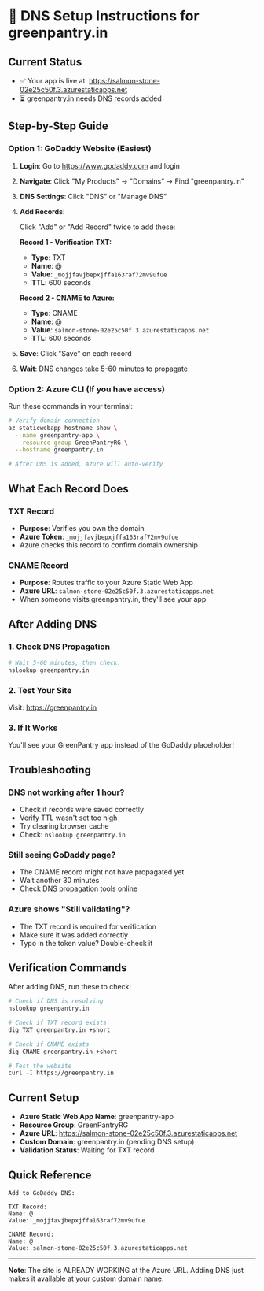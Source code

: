 # 🔧 DNS Setup Instructions for greenpantry.in

## Current Status
- ✅ Your app is live at: https://salmon-stone-02e25c50f.3.azurestaticapps.net
- ⏳ greenpantry.in needs DNS records added

## Step-by-Step Guide

### Option 1: GoDaddy Website (Easiest)

1. **Login**: Go to https://www.godaddy.com and login
2. **Navigate**: Click "My Products" → "Domains" → Find "greenpantry.in"
3. **DNS Settings**: Click "DNS" or "Manage DNS"
4. **Add Records**: 

   Click "Add" or "Add Record" twice to add these:

   **Record 1 - Verification TXT:**
   - **Type**: TXT
   - **Name**: @
   - **Value**: `_mojjfavjbepxjffa163raf72mv9ufue`
   - **TTL**: 600 seconds

   **Record 2 - CNAME to Azure:**
   - **Type**: CNAME
   - **Name**: @
   - **Value**: `salmon-stone-02e25c50f.3.azurestaticapps.net`
   - **TTL**: 600 seconds

5. **Save**: Click "Save" on each record
6. **Wait**: DNS changes take 5-60 minutes to propagate

### Option 2: Azure CLI (If you have access)

Run these commands in your terminal:

```bash
# Verify domain connection
az staticwebapp hostname show \
  --name greenpantry-app \
  --resource-group GreenPantryRG \
  --hostname greenpantry.in

# After DNS is added, Azure will auto-verify
```

## What Each Record Does

### TXT Record
- **Purpose**: Verifies you own the domain
- **Azure Token**: `_mojjfavjbepxjffa163raf72mv9ufue`
- Azure checks this record to confirm domain ownership

### CNAME Record
- **Purpose**: Routes traffic to your Azure Static Web App
- **Azure URL**: `salmon-stone-02e25c50f.3.azurestaticapps.net`
- When someone visits greenpantry.in, they'll see your app

## After Adding DNS

### 1. Check DNS Propagation
```bash
# Wait 5-60 minutes, then check:
nslookup greenpantry.in
```

### 2. Test Your Site
Visit: https://greenpantry.in

### 3. If It Works
You'll see your GreenPantry app instead of the GoDaddy placeholder!

## Troubleshooting

### DNS not working after 1 hour?
- Check if records were saved correctly
- Verify TTL wasn't set too high
- Try clearing browser cache
- Check: `nslookup greenpantry.in`

### Still seeing GoDaddy page?
- The CNAME record might not have propagated yet
- Wait another 30 minutes
- Check DNS propagation tools online

### Azure shows "Still validating"?
- The TXT record is required for verification
- Make sure it was added correctly
- Typo in the token value? Double-check it

## Verification Commands

After adding DNS, run these to check:

```bash
# Check if DNS is resolving
nslookup greenpantry.in

# Check if TXT record exists
dig TXT greenpantry.in +short

# Check if CNAME exists  
dig CNAME greenpantry.in +short

# Test the website
curl -I https://greenpantry.in
```

## Current Setup

- **Azure Static Web App Name**: greenpantry-app
- **Resource Group**: GreenPantryRG
- **Azure URL**: https://salmon-stone-02e25c50f.3.azurestaticapps.net
- **Custom Domain**: greenpantry.in (pending DNS setup)
- **Validation Status**: Waiting for TXT record

## Quick Reference

```
Add to GoDaddy DNS:

TXT Record:
Name: @
Value: _mojjfavjbepxjffa163raf72mv9ufue

CNAME Record:
Name: @  
Value: salmon-stone-02e25c50f.3.azurestaticapps.net
```

---

**Note**: The site is ALREADY WORKING at the Azure URL. Adding DNS just makes it available at your custom domain name.


